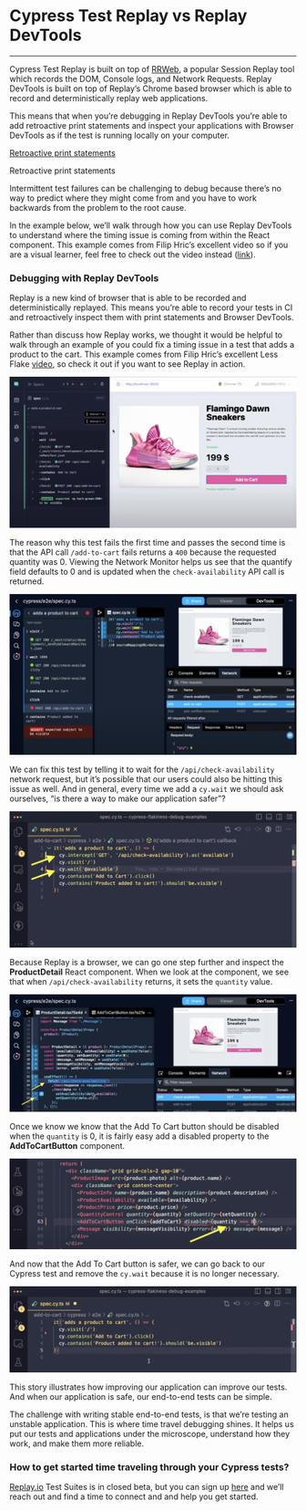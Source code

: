 # Cypress Test Replay vs Replay DevTools

---

Cypress Test Replay is built on top of [RRWeb](https://github.com/rrweb-io/rrweb), a popular Session Replay tool which records the DOM, Console logs, and Network Requests. Replay DevTools is built on top of Replay’s Chrome based browser which is able to record and deterministically replay web applications.

This means that when you’re debugging in Replay DevTools you’re able to add retroactive print statements and inspect your applications with Browser DevTools as if the test is running locally on your computer.

[Retroactive print statements](Cypress%20Test%20Replay%20vs%20Replay%20DevTools%20bec69fb247df479c8c3d4af59f35c060/Untitled.mp4)

Retroactive print statements

Intermittent test failures can be challenging to debug because there’s no way to predict where they might come from and you have to work backwards from the problem to the root cause.

In the example below, we’ll walk through how you can use Replay DevTools to understand where the timing issue is coming from within the React component. This example comes from Filip Hric’s excellent video so if you are a visual learner, feel free to check out the video instead ([link](https://www.youtube.com/watch?v=4wL8Qi9vjho)).

### Debugging with Replay DevTools

Replay is a new kind of browser that is able to be recorded and deterministically replayed. This means you’re able to record your tests in CI and retroactively inspect them with print statements and Browser DevTools. 

Rather than discuss how Replay works, we thought it would be helpful to walk through an example of you could fix a timing issue in a test that adds a product to the cart. This example comes from Filip Hric’s excellent Less Flake [video](https://www.youtube.com/watch?v=4wL8Qi9vjho), so check it out if you want to see Replay in action.

![Untitled](Cypress%20Test%20Replay%20vs%20Replay%20DevTools%20bec69fb247df479c8c3d4af59f35c060/Untitled.png)

The reason why this test fails the first time and passes the second time is that the API call `/add-to-cart` fails returns a `400` because the requested quantity was 0. Viewing the Network Monitor helps us see that the quantify field defaults to 0 and is updated when the  `check-availability` API call is returned. 

![Untitled](Cypress%20Test%20Replay%20vs%20Replay%20DevTools%20bec69fb247df479c8c3d4af59f35c060/Untitled%201.png)

We can fix this test by telling it to wait for the `/api/check-availability` network request, but it’s possible that our users could also be hitting this issue as well. And in general, every time we add a `cy.wait` we should ask ourselves, “is there a way to make our application safer”?

![Screenshot 2023-08-15 at 8.02.35 AM.png](Cypress%20Test%20Replay%20vs%20Replay%20DevTools%20bec69fb247df479c8c3d4af59f35c060/Screenshot_2023-08-15_at_8.02.35_AM.png)

Because Replay is a browser, we can go one step further and inspect the **ProductDetail** React component. When we look at the component, we see that when `/api/check-availability` returns, it sets the `quantity` value.  

![Screenshot 2023-08-15 at 8.35.43 AM.png](Cypress%20Test%20Replay%20vs%20Replay%20DevTools%20bec69fb247df479c8c3d4af59f35c060/Screenshot_2023-08-15_at_8.35.43_AM.png)

Once we know we know that the Add To Cart button should be disabled when the `quantity` is 0, it is fairly easy add a disabled property to the ******************************AddToCartButton****************************** component.

![Untitled](Cypress%20Test%20Replay%20vs%20Replay%20DevTools%20bec69fb247df479c8c3d4af59f35c060/Untitled%202.png)

And now that the Add To Cart button is safer, we can go back to our Cypress test and remove the `cy.wait` because it is no longer necessary.

![Untitled](Cypress%20Test%20Replay%20vs%20Replay%20DevTools%20bec69fb247df479c8c3d4af59f35c060/Untitled%203.png)

This story illustrates how improving our application can improve our tests. And when our application is safe, our end-to-end tests can be simple.

The challenge with writing stable end-to-end tests, is that we’re testing an unstable application. This is where time travel debugging shines. It helps us put our tests and applications under the microscope, understand how they work, and make them more reliable.

### How to get started time traveling through your Cypress tests?

[Replay.io](http://Replay.io) Test Suites is in closed beta, but you can sign up [here](https://replay.help/waitlist) and we’ll reach out and find a time to connect and and help you get started.